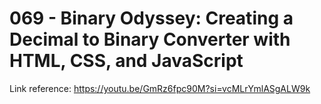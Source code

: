 # 069 - Binary Odyssey: Creating a Decimal to Binary Converter with HTML, CSS, and JavaScript

Link reference: https://youtu.be/GmRz6fpc90M?si=vcMLrYmlASgALW9k
